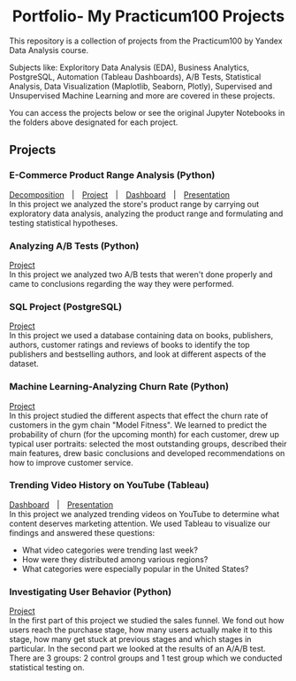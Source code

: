 <h1 align='center'>Portfolio- My Practicum100 Projects</h1>
This repository is a collection of projects from the Practicum100 by Yandex Data Analysis course.

Subjects like: Exploritory Data Analysis (EDA), Business Analytics, PostgreSQL, Automation (Tableau Dashboards), A/B Tests, Statistical Analysis, Data Visualization (Maplotlib, Seaborn, Plotly), Supervised and Unsupervised Machine Learning and more are covered in these projects.

You can access the projects below or see the original Jupyter Notebooks in the folders above designated for each project.

<h2>Projects</h2>
<h3>E-Commerce Product Range Analysis (Python)</h3>
 <a href="https://nbviewer.org/github/KarenMitlin/Portfolio-Practicum-Projects/blob/main/E-Commerce%20Product%20Range%20Analysis/Decomposition.ipynb">Decomposition</a>&emsp;|&emsp;<a href="https://nbviewer.org/github/KarenMitlin/Portfolio-Practicum-Projects/blob/main/E-Commerce%20Product%20Range%20Analysis/E-Commerce%20Product%20Range%20Analysis.ipynb">Project</a>&emsp;|&emsp;<a href="https://public.tableau.com/app/profile/karen.mitlin/viz/AverageDailyRevenuebyCategoryThroughouttheYear/Sheet1?publish=yes">Dashboard</a>&emsp;|&emsp;<a href="https://github.com/KarenMitlin/Portfolio-Practicum-Projects/files/8817861/Final.Project-.Presentation.pdf">Presentation</a><br>
 In this project we analyzed the store's product range by carrying out exploratory data analysis, analyzing the product range and formulating and testing statistical hypotheses.
<h3>Analyzing A/B Tests (Python)</h3>
<a href="https://nbviewer.org/github/KarenMitlin/Portfolio-Practicum-Projects/blob/main/Analyzing%20AB%20Tests/AB%20Testing.ipynb">Project</a><br>
In this project we analyzed two A/B tests that weren't done properly and came to conclusions regarding the way they were performed.
<h3>SQL Project (PostgreSQL)</h3>
 <a href="https://nbviewer.org/github/KarenMitlin/Portfolio-Practicum-Projects/blob/8c6c256c7929b3188d480df89f26bda61a53d839/SQL%20Project/SQL.ipynb">Project</a><br>
In this project we used a database containing data on books, publishers, authors, customer ratings and reviews of books to identify the top publishers and bestselling authors, and look at different aspects of the dataset.
<h3>Machine Learning-Analyzing Churn Rate (Python)</h3>
  <a href="https://nbviewer.org/github/KarenMitlin/Portfolio-Practicum-Projects/blob/main/Machine%20Learning-Analyzing%20Churn%20Rate/Machine%20Learning-Analyzing%20Churn%20Rate.ipynb">Project</a><br/>
In this project studied the different aspects that effect the churn rate of customers in the gym chain "Model Fitness". We learned to predict the probability of churn (for the upcoming month) for each customer, drew up typical user portraits: selected the most outstanding groups, described their main features, drew basic conclusions and developed recommendations on how to improve customer service.
<h3>Trending Video History on YouTube (Tableau)</h3>
 <a href="https://public.tableau.com/app/profile/karen.mitlin/viz/Trending-VideoHistoryonYouTube/Dashboard1?publish=yes">Dashboard</a>&emsp;|&emsp;<a href="https://github.com/KarenMitlin/Portfolio-Practicum-Projects/files/8842335/Trending.Video.History.on.YouTube-.Presentation.pdf")>Presentation</a><br/>
In this project we analyzed trending videos on YouTube to determine what content deserves marketing attention. We used Tableau to visualize our findings and answered these questions:

- What video categories were trending last week?
- How were they distributed among various regions?
- What categories were especially popular in the United States?

<h3>Investigating User Behavior (Python)</h3>
 <a href="https://nbviewer.org/github/KarenMitlin/Portfolio-Practicum-Projects/blob/main/Investigating%20User%20Behavior/Investigating%20User%20Behavior.ipynb">Project</a><br>
In the first part of this project we studied the sales funnel. We fond out how users reach the purchase stage, how many users actually make it to this stage, how many get stuck at previous stages and which stages in particular. In the second part we looked at the results of an A/A/B test. There are 3 groups: 2 control groups and 1 test group which we conducted statistical testing on.
